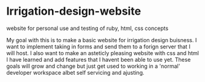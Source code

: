 # Irrigation-design-website
website for personal use and testing of ruby, html, css concepts


My goal with this is to make a basic website for irrigation design buisness. 
I want to implement taking in forms and send them to a forign server that I will host.
I also want to make an asteticly pleasing website with css and html I have learned and add features that I 
havent been able to use yet. These goals will grow and change but just get used to working in a 'normal' developer workspace
albet self servicing and ajusting.
